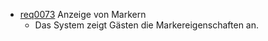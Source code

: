 * [req0073](https://github.com/PolitAktiv/politaktiv-requirements/tree/master/de/requirements/req0073.md) Anzeige von Markern
  * Das System zeigt Gästen die Markereigenschaften an.



  
